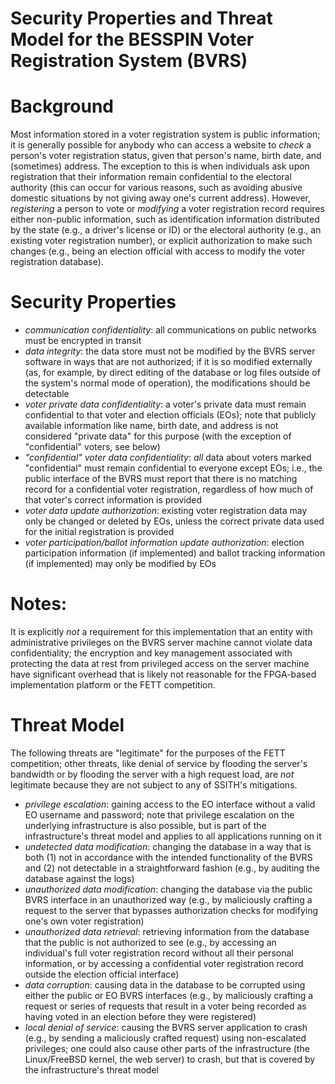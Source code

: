 Security Properties and Threat Model for the BESSPIN Voter Registration System (BVRS)
===

Background
==

Most information stored in a voter registration system is public information; it is generally possible for anybody who can access a website to _check_ a person's voter registration status, given that person's name, birth date, and (sometimes) address. The exception to this is when individuals ask upon registration that their information remain confidential to the electoral authority (this can occur for various reasons, such as avoiding abusive domestic situations by not giving away one's current address). However, _registering_ a person to vote or _modifying_ a voter registration record requires either non-public information, such as identification information distributed by the state (e.g., a driver's license or ID) or the electoral authority (e.g., an existing voter registration number), or explicit authorization to make such changes (e.g., being an election official with access to modify the voter registration database). 

Security Properties
==

- _communication confidentiality_: all communications on public networks must be encrypted in transit
- _data integrity_: the data store must not be modified by the BVRS server software in ways that are not authorized; if it is so modified externally (as, for example, by direct editing of the database or log files outside of the system's normal mode of operation), the modifications should be detectable
- _voter private data confidentiality_: a voter's private data must remain confidential to that voter and election officials (EOs); note that publicly available information like name, birth date, and address is not considered "private data" for this purpose (with the exception of "confidential" voters, see below)
- _"confidential" voter data confidentiality_: _all_ data about voters marked "confidential" must remain confidential to everyone except EOs; i.e., the public interface of the BVRS must report that there is no matching record for a confidential voter registration, regardless of how much of that voter's correct information is provided
- _voter data update authorization_: existing voter registration data may only be changed or deleted by EOs, unless the correct private data used for the initial registration is provided
- _voter participation/ballot information update authorization_: election participation information (if implemented) and ballot tracking information (if implemented) may only be modified by EOs

Notes:
=

It is explicitly _not_ a requirement for this implementation that an entity with administrative privileges on the BVRS server machine cannot violate data confidentiality; the encryption and key management associated with protecting the data at rest from privileged access on the server machine have significant overhead that is likely not reasonable for the FPGA-based implementation platform or the FETT competition. 

Threat Model
==

The following threats are "legitimate" for the purposes of the FETT competition; other threats, like denial of service by flooding the server's bandwidth or by flooding the server with a high request load, are _not_ legitimate because they are not subject to any of SSITH's mitigations.

- _privilege escalation_: gaining access to the EO interface without a valid EO username and password; note that privilege escalation on the underlying infrastructure is also possible, but is part of the infrastructure's threat model and applies to all applications running on it
- _undetected data modification_: changing the database in a way that is both (1) not in accordance with the intended functionality of the BVRS and (2) not detectable in a straightforward fashion (e.g., by auditing the database against the logs)
- _unauthorized data modification_: changing the database via the public BVRS interface in an unauthorized way (e.g., by maliciously crafting a request to the server that bypasses authorization checks for modifying one's own voter registration)
- _unauthorized data retrieval_: retrieving information from the database that the public is not authorized to see (e.g., by accessing an individual's full voter registration record without all their personal information, or by accessing a confidential voter registration record outside the election official interface)
- _data corruption_: causing data in the database to be corrupted using either the public or EO BVRS interfaces (e.g., by maliciously crafting a request or series of requests that result in a voter being recorded as having voted in an election before they were registered)
- _local denial of service_: causing the BVRS server application to crash (e.g., by sending a maliciously crafted request) using non-escalated privileges; one could also cause other parts of the infrastructure (the Linux/FreeBSD kernel, the web server) to crash, but that is covered by the infrastructure's threat model
